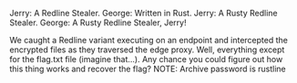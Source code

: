 Jerry: A Redline Stealer.
George: Written in Rust.
Jerry: A Rusty Redline Stealer.
George: A Rusty Redline Stealer, Jerry!

We caught a Redline variant executing on an endpoint and intercepted the encrypted files as they traversed the edge proxy. Well, everything except for the flag.txt file (imagine that...). Any chance you could figure out how this thing works and recover the flag? NOTE: Archive password is rustline
